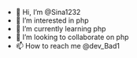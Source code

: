 - 👋 Hi, I’m @Sina1232
- 👀 I’m interested in php
- 🌱 I’m currently learning php
- 💞️ I’m looking to collaborate on php
- 📫 How to reach me @dev_Bad1

<!---
Sina1232/Sina1232 is a ✨ special ✨ repository because its `README.md` (this file) appears on your GitHub profile.
You can click the Preview link to take a look at your changes.
--->
